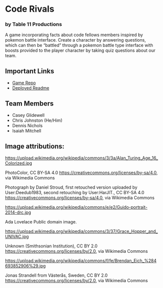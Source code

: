 # Code Rivals
### by Table 11 Productions

A game incorporating facts about code fellows members inspired by pokemon battle interface. Create a character by answering questions, which can then be “battled” through a pokemon battle type interface with boosts provided to the player character by taking quiz questions about our team.

## Important Links
- [Game Repo](https://github.com/Code-201-Final-GroupE/code-rivals)
- [Deployed Readme](https://code-201-final-groupe.github.io/code-rivals/)
## Team Members

- Casey Glidewell
- Chris Johnston (He/Him)
- Dennis Nichols  
- Isaiah Mitchell   

## Image attributions:

https://upload.wikimedia.org/wikipedia/commons/3/3a/Alan_Turing_Age_16_Colorized.jpg

PhotoColor, CC BY-SA 4.0 <https://creativecommons.org/licenses/by-sa/4.0>, via Wikimedia Commons

Photograph by Daniel Stroud, first retouched version uploaded by User:Deedub1983, second retouching by User:HarJIT., CC BY-SA 4.0 <https://creativecommons.org/licenses/by-sa/4.0>, via Wikimedia Commons

https://upload.wikimedia.org/wikipedia/commons/e/e2/Guido-portrait-2014-drc.jpg

Ada Lovelace
Public domain image.

https://upload.wikimedia.org/wikipedia/commons/3/37/Grace_Hopper_and_UNIVAC.jpg

Unknown (Smithsonian Institution), CC BY 2.0 <https://creativecommons.org/licenses/by/2.0>, via Wikimedia Commons

https://upload.wikimedia.org/wikipedia/commons/f/fe/Brendan_Eich_%284693852906%29.jpg

Jonas Strandell from Västerås, Sweden, CC BY 2.0 <https://creativecommons.org/licenses/by/2.0>, via Wikimedia Commons
